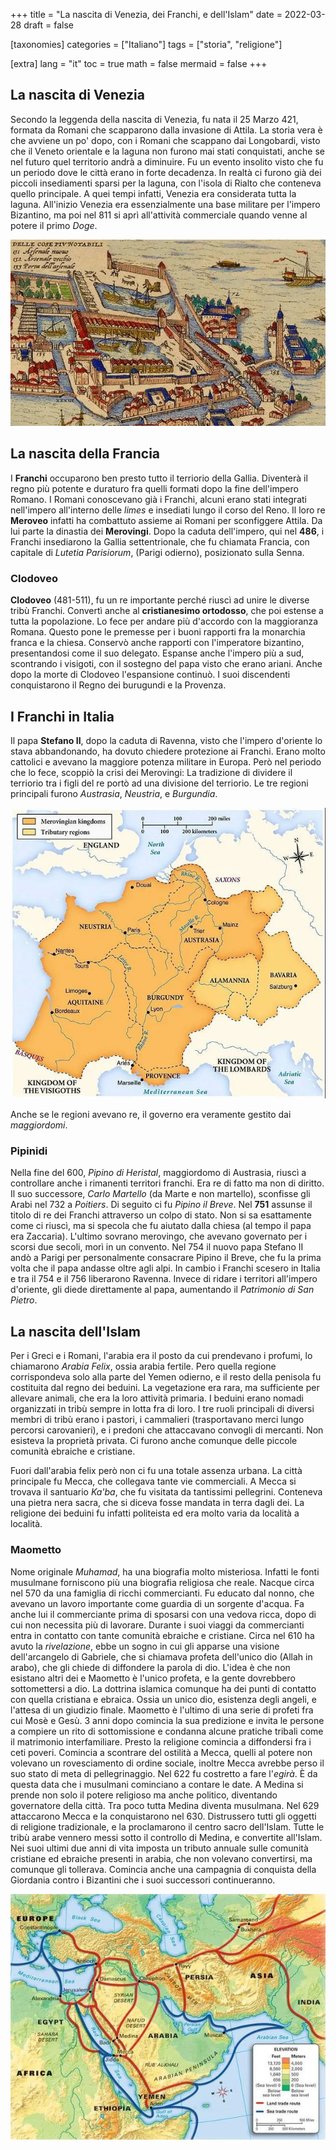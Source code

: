 +++
title = "La nascita di Venezia, dei Franchi, e dell'Islam"
date = 2022-03-28
draft = false

[taxonomies]
categories = ["Italiano"]
tags = ["storia", "religione"]

[extra]
lang = "it"
toc = true
math = false
mermaid = false
+++
## La nascita di Venezia
Secondo la leggenda della nascita di Venezia, fu nata il 25 Marzo 421, formata da Romani che scapparono dalla invasione di Attila. La storia vera è che avviene un po' dopo, con i Romani che scappano dai Longobardi, visto che il Veneto orientale e la laguna non furono mai stati conquistati, anche se nel futuro quel territorio andrà a diminuire. Fu un evento insolito visto che fu un periodo dove le città erano in forte decadenza. In realtà ci furono già dei piccoli insediamenti sparsi per la laguna, con l'isola di Rialto che conteneva quello principale. A quei tempi infatti, Venezia era considerata tutta la laguna. All'inizio Venezia era essenzialmente una base militare per l'impero Bizantino, ma poi nel 811 si aprì all'attività commerciale quando venne al potere il primo *Doge*.

![Cartina di Venezia medievale](/venice-franks-islam/venezia.jpg)

## La nascita della Francia
I **Franchi** occuparono ben presto tutto il terriorio della Gallia. Diventerà il regno più potente e duraturo fra quelli formati dopo la fine dell'impero Romano. I Romani conoscevano già i Franchi, alcuni erano stati integrati nell'impero all'interno delle *limes* e insediati lungo il corso del Reno. Il loro re **Meroveo** infatti ha combattuto assieme ai Romani per sconfiggere Attila. Da lui parte la dinastia dei **Merovingi**. Dopo la caduta dell'impero, qui nel **486**, i Franchi insediarono la Gallia settentrionale, che fu chiamata Francia, con capitale di *Lutetia Parisiorum*, (Parigi odierno), posizionato sulla Senna.

### Clodoveo
**Clodoveo** (481-511), fu un re importante perché riuscì ad unire le diverse tribù Franchi. Convertì anche al **cristianesimo ortodosso**, che poi estense a tutta la popolazione. Lo fece per andare più d'accordo con la maggioranza Romana. Questo pone le premesse per i buoni rapporti fra la monarchia franca e la chiesa. Conservò anche rapporti con l'imperatore bizantino, presentandosi come il suo delegato. Espanse anche l'impero più a sud, scontrando i visigoti, con il sostegno del papa visto che erano ariani. Anche dopo la morte di Clodoveo l'espansione continuò. I suoi discendenti conquistarono il Regno dei burugundi e la Provenza.

## I Franchi in Italia
Il papa **Stefano II**, dopo la caduta di Ravenna, visto che l'impero d'oriente lo stava abbandonando, ha dovuto chiedere protezione ai Franchi. Erano molto cattolici e avevano la maggiore potenza militare in Europa. Però nel periodo che lo fece, scoppiò la crisi dei Merovingi: La tradizione di dividere il terriorio tra i figli del re portò ad una divisione del terriorio. Le tre regioni principali furono *Austrasia*, *Neustria*, e *Burgundia*.

![Mappa Francia ai tempi dei Merovingi](/venice-franks-islam/merovingi.jpg)

Anche se le regioni avevano re, il governo era veramente gestito dai *maggiordomi*.

### Pipinidi
Nella fine del 600, *Pipino di Heristal*, maggiordomo di Austrasia, riuscì a controllare anche i rimanenti territori franchi. Era re di fatto ma non di diritto. Il suo successore, *Carlo Martello* (da Marte e non martello), sconfisse gli Arabi nel 732 a *Poitiers*. Di seguito ci fu *Pipino il Breve*. Nel **751** assunse il titolo di re dei Franchi attraverso un colpo di stato. Non si sa esattamente come ci riuscì, ma si specola che fu aiutato dalla chiesa (al tempo il papa era Zaccaria). L'ultimo sovrano merovingo, che avevano governato per i scorsi due secoli, morì in un convento. Nel 754 il nuovo papa Stefano II andò a Parigi per personalmente consacrare Pipino il Breve, che fu la prima volta che il papa andasse oltre agli alpi. In cambio i Franchi scesero in Italia e tra il 754 e il 756 liberarono Ravenna. Invece di ridare i territori all'impero d'oriente, gli diede direttamente al papa, aumentando il *Patrimonio di San Pietro*.

## La nascita dell'Islam
Per i Greci e i Romani, l'arabia era il posto da cui prendevano i profumi, lo chiamarono *Arabia Felix*, ossia arabia fertile. Pero quella regione corrispondeva solo alla parte del Yemen odierno, e il resto della penisola fu costituita dal regno dei beduini. La vegetazione era rara, ma sufficiente per allevare animali, che era la loro attività primaria. I beduini erano nomadi organizzati in tribù sempre in lotta fra di loro. I tre ruoli principali di diversi membri di tribù erano i pastori, i cammalieri (trasportavano merci lungo percorsi carovanieri), e i predoni che attaccavano convogli di mercanti. Non esisteva la proprietà privata. Ci furono anche comunque delle piccole comunità ebraiche e cristiane.

Fuori dall'arabia felix però non ci fu una totale assenza urbana. La città principale fu Mecca, che collegava tante vie commerciali. A Mecca si trovava il santuario *Ka'ba*, che fu visitata da tantissimi pellegrini. Conteneva una pietra nera sacra, che si diceva fosse mandata in terra dagli dei. La religione dei beduini fu infatti politeista ed era molto varia da località a località.

### Maometto
Nome originale *Muhamad*, ha una biografia molto misteriosa. Infatti le fonti musulmane forniscono più una biografia religiosa che reale. Nacque circa nel 570 da una famiglia di ricchi commercianti. Fu educato dal nonno, che avevano un lavoro importante come guardia di un sorgente d'acqua. Fa anche lui il commerciante prima di sposarsi con una vedova ricca, dopo di cui non necessita più di lavorare. Durante i suoi viaggi da commercianti entra in contatto con tante comunità ebraiche e cristiane. Circa nel 610 ha avuto la *rivelazione*, ebbe un sogno in cui gli apparse una visione dell'arcangelo di Gabriele, che si chiamava profeta dell'unico dio (Allah in arabo), che gli chiede di diffondere la parola di dio. L'idea è che non esistano altri dei e Maometto è l'unico profeta, e la gente dovrebbero sottomettersi a dio. La dottrina islamica comunque ha dei punti di contatto con quella cristiana e ebraica. Ossia un unico dio, esistenza degli angeli, e l'attesa di un giudizio finale. Maometto è l'ultimo di una serie di profeti fra cui Mosè e Gesù. 3 anni dopo comincia la sua predizione e invita le persone a compiere un rito di sottomissione e condanna alcune pratiche tribali come il matrimonio interfamiliare. Presto la religione comincia a diffondersi fra i ceti poveri. Comincia a scontrare del ostilità a Mecca, quelli al potere non volevano un rovesciamento di ordine sociale, inoltre Mecca avrebbe perso il suo stato di meta di pellegrinaggio. Nel 622 fu costretto a fare l'*egirà*. È da questa data che i musulmani cominciano a contare le date. A Medina si prende non solo il potere religioso ma anche politico, diventando governatore della città. Tra poco tutta Medina diventa musulmana. Nel 629 attaccarono Mecca e la conquistarono nel 630. Distrussero tutti gli oggetti di religione tradizionale, e la proclamarono il centro sacro dell'Islam. Tutte le tribù arabe vennero messi sotto il controllo di Medina, e convertite all'Islam. Nei suoi ultimi due anni di vita imposta un tributo annuale sulle comunità cristiane ed ebraiche presenti in arabia, che non volevano convertirsi, ma comunque gli tollerava. Comincia anche una campagnia di conquista della Giordania contro i Bizantini che i suoi successori continueranno.

![Mappa dell'arabia antica](/venice-franks-islam/arabia.jpg)
